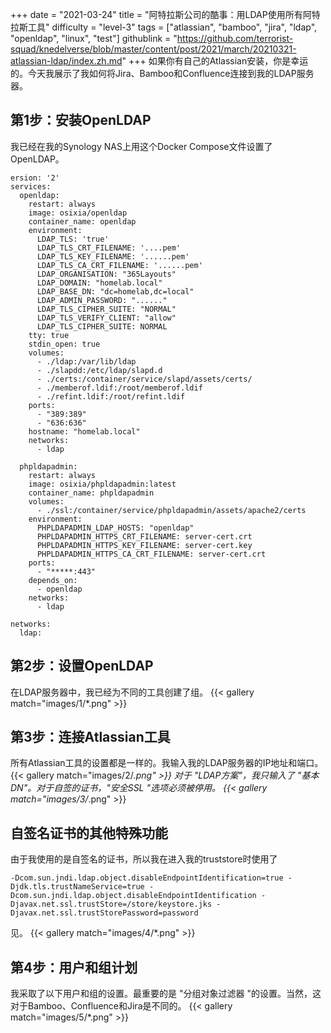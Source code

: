 +++
date = "2021-03-24"
title = "阿特拉斯公司的酷事：用LDAP使用所有阿特拉斯工具"
difficulty = "level-3"
tags = ["atlassian", "bamboo", "jira", "ldap", "openldap", "linux", "test"]
githublink = "https://github.com/terrorist-squad/knedelverse/blob/master/content/post/2021/march/20210321-atlassian-ldap/index.zh.md"
+++
如果你有自己的Atlassian安装，你是幸运的。今天我展示了我如何将Jira、Bamboo和Confluence连接到我的LDAP服务器。
## 第1步：安装OpenLDAP
我已经在我的Synology NAS上用这个Docker Compose文件设置了OpenLDAP。
```
ersion: '2'
services:
  openldap:
    restart: always
    image: osixia/openldap
    container_name: openldap
    environment:
      LDAP_TLS: 'true'
      LDAP_TLS_CRT_FILENAME: '....pem'
      LDAP_TLS_KEY_FILENAME: '......pem'
      LDAP_TLS_CA_CRT_FILENAME: '......pem'
      LDAP_ORGANISATION: "365Layouts"
      LDAP_DOMAIN: "homelab.local"
      LDAP_BASE_DN: "dc=homelab,dc=local"
      LDAP_ADMIN_PASSWORD: "......"
      LDAP_TLS_CIPHER_SUITE: "NORMAL"
      LDAP_TLS_VERIFY_CLIENT: "allow"
      LDAP_TLS_CIPHER_SUITE: NORMAL
    tty: true
    stdin_open: true
    volumes:
      - ./ldap:/var/lib/ldap
      - ./slapdd:/etc/ldap/slapd.d
      - ./certs:/container/service/slapd/assets/certs/
      - ./memberof.ldif:/root/memberof.ldif
      - ./refint.ldif:/root/refint.ldif
    ports:
      - "389:389"
      - "636:636"
    hostname: "homelab.local"
    networks:
      - ldap

  phpldapadmin:
    restart: always
    image: osixia/phpldapadmin:latest
    container_name: phpldapadmin
    volumes:
      - ./ssl:/container/service/phpldapadmin/assets/apache2/certs
    environment:
      PHPLDAPADMIN_LDAP_HOSTS: "openldap"
      PHPLDAPADMIN_HTTPS_CRT_FILENAME: server-cert.crt
      PHPLDAPADMIN_HTTPS_KEY_FILENAME: server-cert.key
      PHPLDAPADMIN_HTTPS_CA_CRT_FILENAME: server-cert.crt
    ports:
      - "*****:443"
    depends_on:
      - openldap
    networks:
      - ldap

networks:
  ldap:

```

## 第2步：设置OpenLDAP
在LDAP服务器中，我已经为不同的工具创建了组。
{{< gallery match="images/1/*.png" >}}

## 第3步：连接Atlassian工具
所有Atlassian工具的设置都是一样的。我输入我的LDAP服务器的IP地址和端口。
{{< gallery match="images/2/*.png" >}}
对于 "LDAP方案"，我只输入了 "基本DN"。对于自签的证书，"安全SSL "选项必须被停用。
{{< gallery match="images/3/*.png" >}}

## 自签名证书的其他特殊功能
由于我使用的是自签名的证书，所以我在进入我的truststore时使用了
```
-Dcom.sun.jndi.ldap.object.disableEndpointIdentification=true -Djdk.tls.trustNameService=true -Dcom.sun.jndi.ldap.object.disableEndpointIdentification -Djavax.net.ssl.trustStore=/store/keystore.jks -Djavax.net.ssl.trustStorePassword=password

```
见。
{{< gallery match="images/4/*.png" >}}

## 第4步：用户和组计划
我采取了以下用户和组的设置。最重要的是 "分组对象过滤器 "的设置。当然，这对于Bamboo、Confluence和Jira是不同的。
{{< gallery match="images/5/*.png" >}}